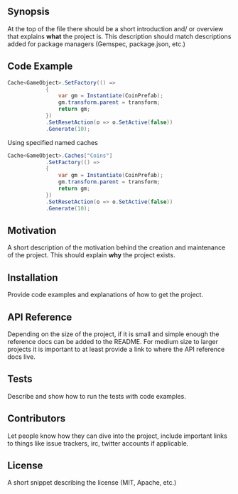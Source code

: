 ## Synopsis

At the top of the file there should be a short introduction and/ or overview that explains **what** the project is. This description should match descriptions added for package managers (Gemspec, package.json, etc.)

## Code Example

```csharp
Cache<GameObject>.SetFactory(() =>
            {
                var gm = Instantiate(CoinPrefab);
                gm.transform.parent = transform;
                return gm;
            })
            .SetResetAction(o => o.SetActive(false))
            .Generate(10);
```
Using specified named caches
```csharp
Cache<GameObject>.Caches["Coins"]
            .SetFactory(() =>
            {
                var gm = Instantiate(CoinPrefab);
                gm.transform.parent = transform;
                return gm;
            })
            .SetResetAction(o => o.SetActive(false))
            .Generate(10);
```
## Motivation

A short description of the motivation behind the creation and maintenance of the project. This should explain **why** the project exists.

## Installation

Provide code examples and explanations of how to get the project.

## API Reference

Depending on the size of the project, if it is small and simple enough the reference docs can be added to the README. For medium size to larger projects it is important to at least provide a link to where the API reference docs live.

## Tests

Describe and show how to run the tests with code examples.

## Contributors

Let people know how they can dive into the project, include important links to things like issue trackers, irc, twitter accounts if applicable.

## License

A short snippet describing the license (MIT, Apache, etc.)
